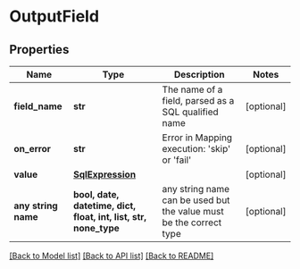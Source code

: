 # OutputField


## Properties
Name | Type | Description | Notes
------------ | ------------- | ------------- | -------------
**field_name** | **str** | The name of a field, parsed as a SQL qualified name  | [optional] 
**on_error** | **str** | Error in Mapping execution: &#39;skip&#39; or &#39;fail&#39;  | [optional] 
**value** | [**SqlExpression**](SqlExpression.md) |  | [optional] 
**any string name** | **bool, date, datetime, dict, float, int, list, str, none_type** | any string name can be used but the value must be the correct type | [optional]

[[Back to Model list]](../README.md#documentation-for-models) [[Back to API list]](../README.md#documentation-for-api-endpoints) [[Back to README]](../README.md)


